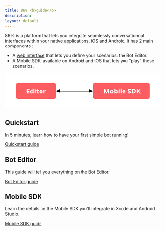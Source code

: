 ```yaml
---
title: 86% <b>guide</b>
description: 
layout: default
---
```


86% is a platform that lets you integrate seamlessly conversationnal interfaces within your native applications, iOS and Android.
It has 2 main components :
* A [web interface](https://editor.86percent.co) that lets you define your scenarios: the Bot Editor.
* A Mobile SDK, available on Android and iOS that lets you "play" these scenarios.

![Global Architecture](/resources/global_architecture.svg)

## Quickstart
In 5 minutes, learn how to have your first simple bot running!

[Quickstart guide](quickStart.md)

## Bot Editor
This guide will tell you everything on the Bot Editor.

[Bot Editor guide](editor.md)

## Mobile SDK
Learn the details on the Mobile SDK you'll integrate in Xcode and Android Studio.

[Mobile SDK guide](sdk.md)
